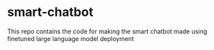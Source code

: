 # smart-chatbot
This repo contains the code for making the smart chatbot made using finetuned large language model deployment
